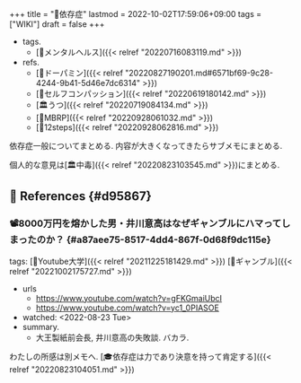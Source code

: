 +++
title = "📝依存症"
lastmod = 2022-10-02T17:59:06+09:00
tags = ["WIKI"]
draft = false
+++

-   tags.
    -   [🔖メンタルヘルス]({{< relref "20220716083119.md" >}})
-   refs.
    -   [📝ドーパミン]({{< relref "20220827190201.md#6571bf69-9c28-4244-9b41-5d46e7dc6314" >}})
    -   [📝セルフコンパッション]({{< relref "20220619180142.md" >}})
    -   [🏛うつ]({{< relref "20220719084134.md" >}})
    -   [📝MBRP]({{< relref "20220928061032.md" >}})
    -   [📝12steps]({{< relref "20220928062816.md" >}})

依存症一般についてまとめる. 内容が大きくなってきたらサブメモにまとめる.

個人的な意見は[🏛中毒]({{< relref "20220823103545.md" >}})にまとめる.


## <span class="org-todo todo _">🔗</span> References {#d95867}


### 📽8000万円を熔かした男・井川意高はなぜギャンブルにハマってしまったのか？ {#a87aee75-8517-4dd4-867f-0d68f9dc115e}

tags: [🔖Youtube大学]({{< relref "20211225181429.md" >}}) [🔖ギャンブル]({{< relref "20221002175727.md" >}})

-   urls
    -   <https://www.youtube.com/watch?v=gFKGmaiUbcI>
    -   <https://www.youtube.com/watch?v=yc1_0PIASOE>
-   watched: <span class="timestamp-wrapper"><span class="timestamp">&lt;2022-08-23 Tue&gt;</span></span>
-   summary.
    -   大王製紙前会長, 井川意高の失敗談. バカラ.

わたしの所感は別メモへ. [🎓依存症は力であり決意を持って肯定する]({{< relref "20220823104051.md" >}})
